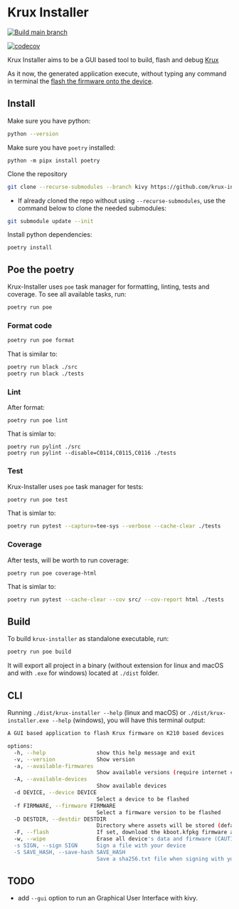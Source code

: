 # Krux Installer

[![Build main branch](https://github.com/selfcustody/krux-installer/actions/workflows/build.yml/badge.svg?branch=main)](https://github.com/selfcustody/krux-installer/actions/workflows/build.yml)

[![codecov](https://codecov.io/gh/qlrd/krux-installer/tree/kivy/graph/badge.svg?token=KD41H20MYS)](https://codecov.io/gh/qlrd/krux-installer)

Krux Installer aims to be a GUI based tool to build,
flash and debug [Krux](https://github.com/selfcustody/krux)

As it now, the generated application execute, without typing any
command in terminal the [flash the firmware onto the device](https://selfcustody.github.io/krux/getting-started/installing/#flash-the-firmware-onto-the-device).


## Install

Make sure you have python:

```bash
python --version
```

Make sure you have `poetry` installed:

```b̀ash
python -m pipx install poetry
````

Clone the repository
```bash
git clone --recurse-submodules --branch kivy https://github.com/krux-installer.git
```

* If already cloned the repo without using `--recurse-submodules`, use the command below to clone the needed submodules:
```bash
git submodule update --init
```

Install python dependencies:

```b̀ash
poetry install
```

## Poe the poetry

Krux-Installer uses `poe` task manager for formatting, linting,
tests and coverage. To see all available tasks, run:

```bash
poetry run poe
```


### Format code

```bash
poetry run poe format
```

That is similar to:

```bash
poetry run black ./src
poetry run black ./tests
```

### Lint

After format:

```
poetry run poe lint
```

That is simlar to:

```
poetry run pylint ./src
poetry run pylint --disable=C0114,C0115,C0116 ./tests
```

### Test

Krux-Installer uses `poe` task manager for tests:

```bash
poetry run poe test
```

That is simlar to:

```bash
poetry run pytest --capture=tee-sys --verbose --cache-clear ./tests
```

### Coverage

After tests, will be worth to run coverage:

```
poetry run poe coverage-html
```

That is simlar to:

```bash
poetry run pytest --cache-clear --cov src/ --cov-report html ./tests
```

## Build

To build `krux-installer` as standalone executable, run:

```bash
poetry run poe build
```

It will export all project in a binary
(without extension for linux and macOS and with `.exe` for windows)
located at `./dist` folder.


## CLI

Running `./dist/krux-installer --help` (linux and macOS) or `./dist/krux-installer.exe --help` (windows),
you will have this terminal output:

```bash
A GUI based application to flash Krux firmware on K210 based devices

options:
  -h, --help                show this help message and exit
  -v, --version             Show version
  -a, --available-firmwares
                            Show available versions (require internet connection)
  -A, --available-devices
                            Show available devices
  -d DEVICE, --device DEVICE
                            Select a device to be flashed
  -f FIRMWARE, --firmware FIRMWARE
                            Select a firmware version to be flashed
  -D DESTDIR, --destdir DESTDIR
                            Directory where assets will be stored (default: OS tmpdir)
  -F, --flash               If set, download the kboot.kfpkg firmware and flash. Otherwise, download firmware.bin and store in destdir
  -w, --wipe                Erase all device's data and firmware (CAUTION: this will make the device unable to work until you install a new firmware)
  -s SIGN, --sign SIGN      Sign a file with your device
  -S SAVE_HASH, --save-hash SAVE_HASH
                            Save a sha256.txt file when signing with your device
```

## TODO

- add `--gui` option to run an Graphical User Interface with kivy.
